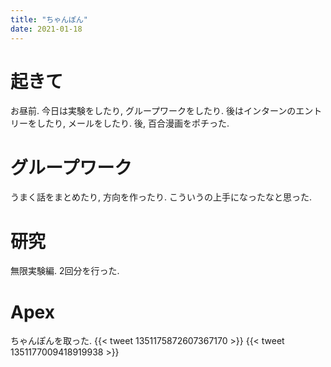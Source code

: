```yaml
---
title: "ちゃんぽん"
date: 2021-01-18
---
```


# 起きて
お昼前. 今日は実験をしたり, グループワークをしたり. 後はインターンのエントリーをしたり, メールをしたり. 後, 百合漫画をポチった.

# グループワーク
うまく話をまとめたり, 方向を作ったり. こういうの上手になったなと思った.

# 研究
無限実験編. 2回分を行った.

# Apex
ちゃんぽんを取った.
{{< tweet 1351175872607367170 >}}
{{< tweet 1351177009418919938 >}}

